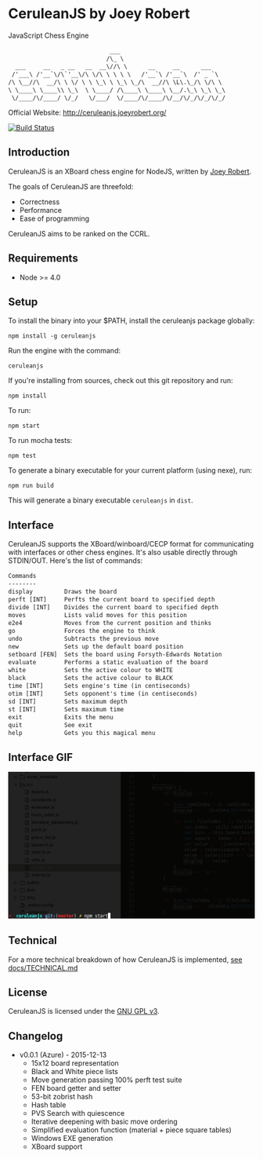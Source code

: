 # CeruleanJS by Joey Robert

JavaScript Chess Engine

                                 ___
                                /\_ \
      ___     __   _ __   __  __\//\ \      __     __      ___
     /'___\ /'__`\/\`'__\/\ \/\ \ \ \ \   /'__`\ /'__`\  /' _ `\
    /\ \__//\  __/\ \ \/ \ \ \_\ \ \_\ \_/\  __//\ \L\.\_/\ \/\ \
    \ \____\ \____\\ \_\  \ \____/ /\____\ \____\ \__/.\_\ \_\ \_\
     \/____/\/____/ \/_/   \/___/  \/____/\/____/\/__/\/_/\/_/\/_/


Official Website: http://ceruleanjs.joeyrobert.org/

[![Build Status](https://travis-ci.org/joeyrobert/ceruleanjs.svg?branch=master)](https://travis-ci.org/joeyrobert/ceruleanjs)

## Introduction

CeruleanJS is an XBoard chess engine for NodeJS, written by [Joey Robert](https://joeyrobert.org/).

The goals of CeruleanJS are threefold:

* Correctness
* Performance
* Ease of programming

CeruleanJS aims to be ranked on the CCRL.

## Requirements

* Node >= 4.0

## Setup

To install the binary into your $PATH, install the ceruleanjs package
globally:

    npm install -g ceruleanjs

Run the engine with the command:

    ceruleanjs

If you're installing from sources, check out this git repository and run:

    npm install

To run:

    npm start

To run mocha tests:

    npm test

To generate a binary executable for your current platform (using nexe), run:

    npm run build

This will generate a binary executable `ceruleanjs` in `dist`.

## Interface

CeruleanJS supports the XBoard/winboard/CECP format for communicating with
interfaces or other chess engines. It's also usable directly through
STDIN/OUT. Here's the list of commands:

    Commands
    --------
    display         Draws the board
    perft [INT]     Perfts the current board to specified depth
    divide [INT]    Divides the current board to specified depth
    moves           Lists valid moves for this position
    e2e4            Moves from the current position and thinks
    go              Forces the engine to think
    undo            Subtracts the previous move
    new             Sets up the default board position
    setboard [FEN]  Sets the board using Forsyth-Edwards Notation
    evaluate        Performs a static evaluation of the board
    white           Sets the active colour to WHITE
    black           Sets the active colour to BLACK
    time [INT]      Sets engine's time (in centiseconds)
    otim [INT]      Sets opponent's time (in centiseconds)
    sd [INT]        Sets maximum depth
    st [INT]        Sets maximum time
    exit            Exits the menu
    quit            See exit
    help            Gets you this magical menu

## Interface GIF

![CeruleanJS Usage GIF](docs/interface.gif)

## Technical

For a more technical breakdown of how CeruleanJS is implemented, [see
docs/TECHNICAL.md](docs/TECHNICAL.md)

## License

CeruleanJS is licensed under the [GNU GPL v3](LICENSE).

## Changelog

* v0.0.1 (Azure) - 2015-12-13
    * 15x12 board representation
    * Black and White piece lists
    * Move generation passing 100% perft test suite
    * FEN board getter and setter
    * 53-bit zobrist hash
    * Hash table
    * PVS Search with quiescence
    * Iterative deepening with basic move ordering
    * Simplified evaluation function (material + piece square tables)
    * Windows EXE generation
    * XBoard support
